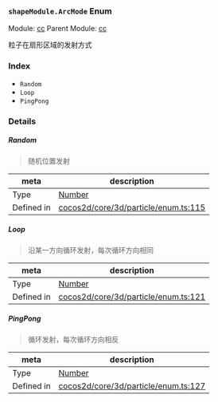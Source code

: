 ### `shapeModule.ArcMode` Enum



Module: [cc](../modules/cc.md)
Parent Module: [cc](../modules/cc.md)


粒子在扇形区域的发射方式


### Index
  - `Random`
  - `Loop`
  - `PingPong`

### Details


##### Random

> 随机位置发射

| meta | description |
|------|-------------|
| Type | <a href="https://developer.mozilla.org/en/JavaScript/Reference/Global_Objects/Number" class="crosslink external" target="_blank">Number</a> |
| Defined in | [cocos2d/core/3d/particle/enum.ts:115](https://github.com/cocos-creator/engine/blob/d0482bb5bc3819110e43cdd03a3459bd80914b74/cocos2d/core/3d/particle/enum.ts#L115) |



##### Loop

> 沿某一方向循环发射，每次循环方向相同

| meta | description |
|------|-------------|
| Type | <a href="https://developer.mozilla.org/en/JavaScript/Reference/Global_Objects/Number" class="crosslink external" target="_blank">Number</a> |
| Defined in | [cocos2d/core/3d/particle/enum.ts:121](https://github.com/cocos-creator/engine/blob/d0482bb5bc3819110e43cdd03a3459bd80914b74/cocos2d/core/3d/particle/enum.ts#L121) |



##### PingPong

> 循环发射，每次循环方向相反

| meta | description |
|------|-------------|
| Type | <a href="https://developer.mozilla.org/en/JavaScript/Reference/Global_Objects/Number" class="crosslink external" target="_blank">Number</a> |
| Defined in | [cocos2d/core/3d/particle/enum.ts:127](https://github.com/cocos-creator/engine/blob/d0482bb5bc3819110e43cdd03a3459bd80914b74/cocos2d/core/3d/particle/enum.ts#L127) |



